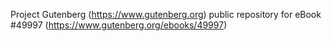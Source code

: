 Project Gutenberg (https://www.gutenberg.org) public repository for
eBook #49997 (https://www.gutenberg.org/ebooks/49997)
